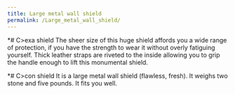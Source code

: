```yaml
---
title: Large metal wall shield
permalink: /Large_metal_wall_shield/
---
```


\*# C\>exa shield The sheer size of this huge shield affords you a wide
range of protection, if you have the strength to wear it without overly
fatiguing yourself. Thick leather straps are riveted to the inside
allowing you to grip the handle enough to lift this monumental shield.

\*# C\>con shield It is a large metal wall shield (flawless, fresh). It
weighs two stone and five pounds. It fits you well.